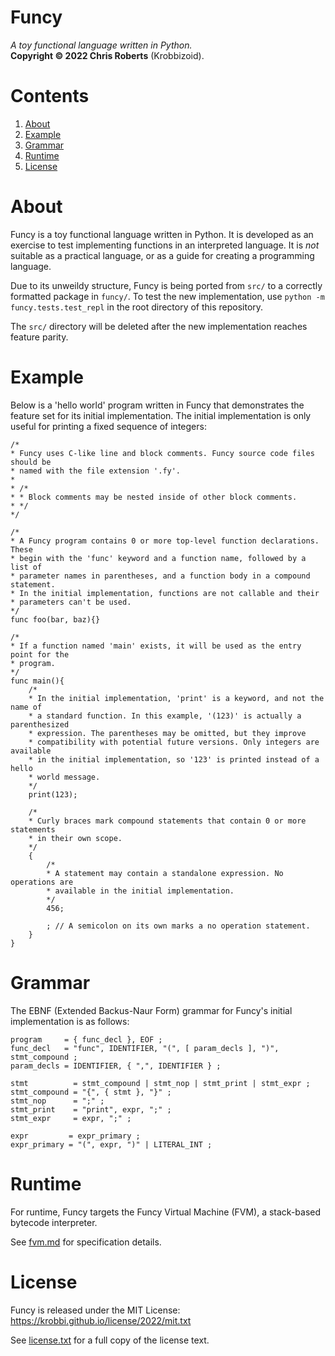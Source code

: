 # Funcy
_A toy functional language written in Python._  
__Copyright &copy; 2022 Chris Roberts__ (Krobbizoid).

# Contents
1. [About](#about)
2. [Example](#example)
3. [Grammar](#grammar)
4. [Runtime](#runtime)
5. [License](#license)

# About
Funcy is a toy functional language written in Python. It is developed as an
exercise to test implementing functions in an interpreted language. It is _not_
suitable as a practical language, or as a guide for creating a programming
language.

Due to its unweildy structure, Funcy is being ported from `src/` to a correctly
formatted package in `funcy/`. To test the new implementation, use
`python -m funcy.tests.test_repl` in the root directory of this repository.

The `src/` directory will be deleted after the new implementation reaches
feature parity.

# Example
Below is a 'hello world' program written in Funcy that demonstrates the feature
set for its initial implementation. The initial implementation is only useful
for printing a fixed sequence of integers:
```
/*
* Funcy uses C-like line and block comments. Funcy source code files should be
* named with the file extension '.fy'.
*
* /*
* * Block comments may be nested inside of other block comments.
* */
*/

/*
* A Funcy program contains 0 or more top-level function declarations. These
* begin with the 'func' keyword and a function name, followed by a list of
* parameter names in parentheses, and a function body in a compound statement.
* In the initial implementation, functions are not callable and their
* parameters can't be used.
*/
func foo(bar, baz){}

/*
* If a function named 'main' exists, it will be used as the entry point for the
* program.
*/
func main(){
	/*
	* In the initial implementation, 'print' is a keyword, and not the name of
	* a standard function. In this example, '(123)' is actually a parenthesized
	* expression. The parentheses may be omitted, but they improve
	* compatibility with potential future versions. Only integers are available
	* in the initial implementation, so '123' is printed instead of a hello
	* world message.
	*/
	print(123);
	
	/*
	* Curly braces mark compound statements that contain 0 or more statements
	* in their own scope.
	*/
	{
		/*
		* A statement may contain a standalone expression. No operations are
		* available in the initial implementation.
		*/
		456;
		
		; // A semicolon on its own marks a no operation statement.
	}
}
```

# Grammar
The EBNF (Extended Backus-Naur Form) grammar for Funcy's initial implementation
is as follows:
```EBNF
program     = { func_decl }, EOF ;
func_decl   = "func", IDENTIFIER, "(", [ param_decls ], ")", stmt_compound ;
param_decls = IDENTIFIER, { ",", IDENTIFIER } ;

stmt          = stmt_compound | stmt_nop | stmt_print | stmt_expr ;
stmt_compound = "{", { stmt }, "}" ;
stmt_nop      = ";" ;
stmt_print    = "print", expr, ";" ;
stmt_expr     = expr, ";" ;

expr         = expr_primary ;
expr_primary = "(", expr, ")" | LITERAL_INT ;
```

# Runtime
For runtime, Funcy targets the Funcy Virtual Machine (FVM), a stack-based
bytecode interpreter.

See [fvm.md](./fvm.md) for specification details.

# License
Funcy is released under the MIT License:  
https://krobbi.github.io/license/2022/mit.txt

See [license.txt](./license.txt) for a full copy of the license text.
